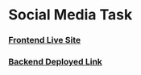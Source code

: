 # Social Media Task

### [Frontend Live Site](https://social-media-task-rakibul-wdp.netlify.app)

### [Backend Deployed Link](https://social-media-task-api-rakibul-wdp.vercel.app)
